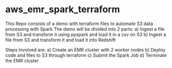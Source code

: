 # aws_emr_spark_terraform
This Repo consists of a demo with terraform files to automate S3 data processing with Spark
The demo will be divided into 2 parts:
a) Ingest a file from S3 and transform it using pyspark and load it in a csv on S3
b) Ingest a file from S3 and transform it and load it into Redshift

Steps Involved are:
a) Create an EMR cluster with 2 worker nodes
b) Deploy code and files to S3 through terraform
c) Submit the Spark Job
d) Terminate the EMR cluster 
